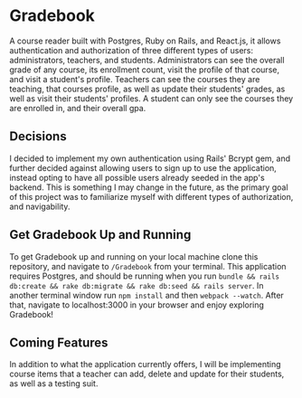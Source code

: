 # Gradebook

A course reader built with Postgres, Ruby on Rails, and React.js, it allows authentication and authorization of three different types of users: administrators, teachers, and students. Administrators can see the overall grade of any course, its enrollment count, visit the profile of that course, and visit a student's profile. Teachers can see the courses they are teaching, that courses profile, as well as update their students' grades, as well as visit their students' profiles. A student can only see the courses they are enrolled in, and their overall gpa.

## Decisions
I decided to implement my own authentication using Rails' Bcrypt gem, and further decided against allowing users to sign up to use the application, instead opting to have all possible users already seeded in the app's backend. This is something I may change in the future, as the primary goal of this project was to familiarize myself with different types of authorization, and navigability.

## Get Gradebook Up and Running
To get Gradebook up and running on your local machine clone this repository, and navigate to `/Gradebook` from your terminal. This application requires Postgres, and should be running when you run `bundle && rails db:create && rake db:migrate && rake db:seed && rails server`. In another terminal window run `npm install` and then `webpack --watch`. After that, navigate to localhost:3000 in your browser and enjoy exploring Gradebook!

## Coming Features
In addition to what the application currently offers, I will be implementing course items that a teacher can add, delete and update for their students, as well as a testing suit.
